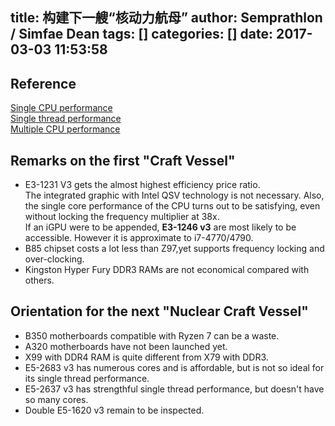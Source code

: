 title: 构建下一艘“核动力航母”
author: Semprathlon / Simfae Dean
tags: []
categories: []
date: 2017-03-03 11:53:58
---
## Reference
  [Single CPU performance](http://www.cpubenchmark.net/high_end_cpus.html)  
  [Single thread performance](http://www.cpubenchmark.net/singleThread.html)  
  [Multiple CPU performance](http://www.cpubenchmark.net/multi_cpu.html)  
  

## Remarks on the first "Craft Vessel"
- E3-1231 V3 gets the almost highest efficiency price ratio.  
  The integrated graphic with Intel QSV technology is not necessary. Also, the single core performance of the CPU turns out to be satisfying, even without locking the frequency multiplier at 38x.  
  If an iGPU were to be appended, **E3-1246 v3** are most likely to be accessible. However it is approximate to i7-4770/4790.
- B85 chipset costs a lot less than Z97,yet supports frequency locking and over-clocking.
- Kingston Hyper Fury DDR3 RAMs are not economical compared with others.

## Orientation for the next "Nuclear Craft Vessel"
- B350 motherboards compatible with Ryzen 7 can be a waste.
- A320 motherboards have not been launched yet.
- X99 with DDR4 RAM is quite different from X79 with DDR3.
- E5-2683 v3 has numerous cores and is affordable, but is not so ideal for its single thread performance.
- E5-2637 v3 has strengthful single thread performance, but doesn't have so many cores.
- Double E5-1620 v3 remain to be inspected.